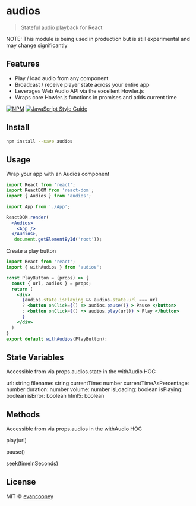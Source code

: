 # audios

> Stateful audio playback for React

NOTE: This module is being used in production but is still experimental and may
change significantly

Features
--------
* Play / load audio from any component
* Broadcast / receive player state across your entire app
* Leverages Web Audio API via the excellent Howler.js
* Wraps core Howler.js functions in promises and adds current time

[![NPM](https://img.shields.io/npm/v/audios.svg)](https://www.npmjs.com/package/audios) [![JavaScript Style Guide](https://img.shields.io/badge/code_style-standard-brightgreen.svg)](https://standardjs.com)

## Install

```bash
npm install --save audios
```

## Usage
Wrap your app with an Audios component
```jsx
import React from 'react';
import ReactDOM from 'react-dom';
import { Audios } from 'audios';

import App from './App';

ReactDOM.render(
  <Audios>
    <App />
  </Audios>,
   document.getElementById('root'));
```
Create a play button
```jsx
import React from 'react';
import { withAudios } from 'audios';

const PlayButton = (props) => {
  const { url, audios } = props;
  return (
    <div>
      {audios.state.isPlaying && audios.state.url === url
      ? <button onClick={() => audios.pause()} > Pause </button>
      : <button onClick={() => audios.play(url)} > Play </button>
      }
    </div>
  )
}
export default withAudios(PlayButton);
```

State Variables
--------
Accessible from via props.audios.state in the withAudio HOC

url: string
filename: string
currentTime: number
currentTimeAsPercentage: number
duration: number
volume: number
isLoading: boolean
isPlaying: boolean
isError: boolean
html5: boolean

Methods
--------
Accessible from via props.audios in the withAudio HOC

play(url)

pause()

seek(timeInSeconds)

## License

MIT © [evancooney](https://github.com/evancooney)
